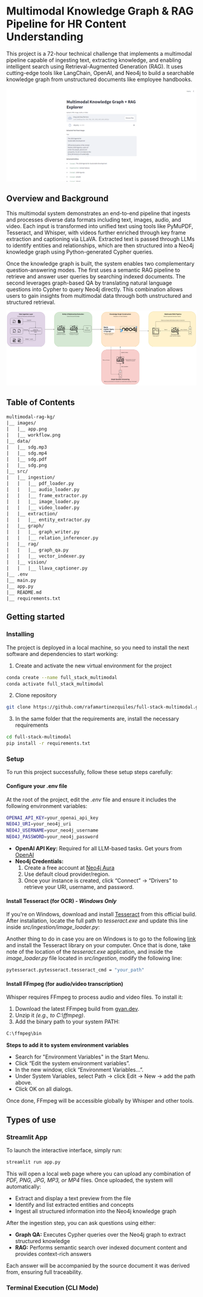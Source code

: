 # Multimodal Knowledge Graph & RAG Pipeline for HR Content Understanding
This project is a 72-hour technical challenge that implements a multimodal pipeline capable of ingesting text, extracting knowledge, and enabling intelligent search using Retrieval-Augmented Generation (RAG). It uses cutting-edge tools like LangChain, OpenAI, and Neo4j to build a searchable knowledge graph from unstructured documents like employee handbooks.

![](images/app.png)

## Overview and Background

This multimodal system demonstrates an end-to-end pipeline that ingests and processes diverse data formats including text, images, audio, and video. Each input is transformed into unified text using tools like PyMuPDF, Tesseract, and Whisper, with videos further enriched through key frame extraction and captioning via LLaVA. Extracted text is passed through LLMs to identify entities and relationships, which are then structured into a Neo4j knowledge graph using Python-generated Cypher queries.

Once the knowledge graph is built, the system enables two complementary question-answering modes. The first uses a semantic RAG pipeline to retrieve and answer user queries by searching indexed documents. The second leverages graph-based QA by translating natural language questions into Cypher to query Neo4j directly. This combination allows users to gain insights from multimodal data through both unstructured and structured retrieval.

![](images/workflow.png)

## Table of Contents
```
multimodal-rag-kg/
|__ images/
|   |__ app.png
|   |__ workflow.png
|__ data/
|   |__ sdg.mp3
|   |__ sdg.mp4
|   |__ sdg.pdf
|   |__ sdg.png
|__ src/
|   |__ ingestion/
|   |   |__ pdf_loader.py
|   |   |__ audio_loader.py
|   |   |__ frame_extractor.py
|   |   |__ image_loader.py
|   |   |__ video_loader.py
|   |__ extraction/
|   |   |__ entity_extractor.py
|   |__ graph/
|   |   |__ graph_writer.py
|   |   |__ relation_inferencer.py
|   |__ rag/
|   |   |__ graph_qa.py
|   |   |__ vector_indexer.py
|   |__ vision/
|   |   |__ llava_captioner.py
|__ .env
|__ main.py
|__ app.py
|__ README.md
|__ requirements.txt
```

## Getting started

### Installing
The project is deployed in a local machine, so you need to install the next software and dependencies to start working:

1. Create and activate the new virtual environment for the project

```bash
conda create --name full_stack_multimodal 
conda activate full_stack_multimodal
```

2. Clone repository

```bash
git clone https://github.com/rafamartinezquiles/full-stack-multimodal.git
```

3. In the same folder that the requirements are, install the necessary requirements

```bash
cd full-stack-multimodal
pip install -r requirements.txt
```


### Setup
To run this project successfully, follow these setup steps carefully:

#### Configure your .env file
At the root of the project, edit the *.env* file and ensure it includes the following environment variables:

```bash
OPENAI_API_KEY=your_openai_api_key
NEO4J_URI=your_neo4j_uri
NEO4J_USERNAME=your_neo4j_username
NEO4J_PASSWORD=your_neo4j_password
```

- **OpenAI API Key:** Required for all LLM-based tasks. Get yours from [OpenAI](https://platform.openai.com/api-keys)
- **Neo4j Credentials:** 
    1. Create a free account at [Neo4j Aura](https://login.neo4j.com/u/signup/identifier?state=hKFo2SBIZnpjXzJJZGlCSkY2aHFnVEQ5OWNLcVd4QVZtdGg2VaFur3VuaXZlcnNhbC1sb2dpbqN0aWTZIDN1TkxVWExQWHRDcVVHQXBXcXdyTXZfR2hvcWNUX0pro2NpZNkgV1NMczYwNDdrT2pwVVNXODNnRFo0SnlZaElrNXpZVG8)
    2. Use default cloud provider/region.
    3. Once your instance is created, click “Connect” → “Drivers” to retrieve your URI, username, and password.

#### Install Tesseract (for OCR) - *Windows Only*
If you're on Windows, download and install [Tesseract](https://github.com/UB-Mannheim/tesseract/wiki) from this official build.
After installation, locate the full path to *tesseract.exe* and update this line inside *src/ingestion/image_loader.py*:

Another thing to do in case you are on Windows is to go to the following [link](https://github.com/UB-Mannheim/tesseract/wiki) and install the Tesseract library on your computer. Once that is done, take note of the location of the *tesseract.exe* application, and inside the *image_loader.py* file located in *src/ingestion*, modify the following line:

```bash
pytesseract.pytesseract.tesseract_cmd = "your_path"
```

#### Install FFmpeg (for audio/video transcription)
Whisper requires FFmpeg to process audio and video files. To install it:

1. Download the latest FFmpeg build from [gyan.dev](https://www.gyan.dev/ffmpeg/builds/).
2. Unzip it *(e.g., to C:\ffmpeg)*.
3. Add the binary path to your system PATH:

```bash
C:\ffmpeg\bin
```

**Steps to add it to system environment variables**

- Search for "Environment Variables" in the Start Menu.
- Click “Edit the system environment variables”.
- In the new window, click “Environment Variables…”.
- Under System Variables, select Path → click Edit → New → add the path above.
- Click OK on all dialogs.

Once done, FFmpeg will be accessible globally by Whisper and other tools.

## Types of use

### Streamlit App
To launch the interactive interface, simply run:

```bash
streamlit run app.py
```

This will open a local web page where you can upload any combination of *PDF, PNG, JPG, MP3, or MP4* files. Once uploaded, the system will automatically:

- Extract and display a text preview from the file
- Identify and list extracted entities and concepts
- Ingest all structured information into the Neo4j knowledge graph

After the ingestion step, you can ask questions using either:

- **Graph QA:** Executes Cypher queries over the Neo4j graph to extract structured knowledge
- **RAG:** Performs semantic search over indexed document content and provides context-rich answers

Each answer will be accompanied by the source document it was derived from, ensuring full traceability.

### Terminal Execution (CLI Mode)


